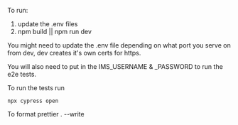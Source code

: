 To run:
1. update the .env files
2. npm build || npm run dev

You might need to update the .env file depending on what port you serve on from dev, dev creates it's own certs for https.

You will also need to put in the IMS_USERNAME & _PASSWORD to run the e2e tests.

To run the tests run 

```
npx cypress open
```

To format prettier . --write